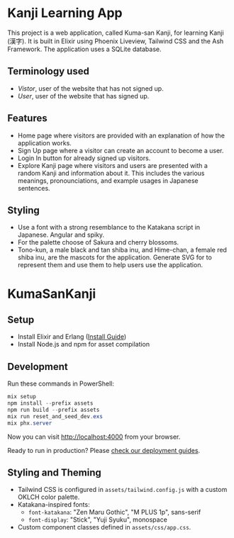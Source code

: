 # Kanji Learning App

This project is a web application, called Kuma-san Kanji, for learning Kanji (漢字). It is built in Elixir using Phoenix Liveview, Tailwind CSS and the Ash Framework. The application uses a SQLite database.

## Terminology used

- _Vistor_, user of the website that has not signed up.
- _User_, user of the website that has signed up.

## Features

- Home page where visitors are provided with an explanation of how the application works.
- Sign Up page where a visitor can create an account to become a user.
- Login In button for already signed up visitors.
- Explore Kanji page where visitors and users are presented with a random Kanji and information about it. This includes the various meanings, pronounciations, and example usages in Japanese sentences.

## Styling

- Use a font with a strong resemblance to the Katakana script in Japanese. Angular and spiky.
- For the palette choose of Sakura and cherry blossoms.
- Tono-kun, a male black and tan shiba inu, and Hime-chan, a female red shiba inu, are the mascots for the application. Generate SVG for to represent them and use them to help users use the application.

# KumaSanKanji

## Setup

- Install Elixir and Erlang ([Install Guide](https://elixir-lang.org/install.html))
- Install Node.js and npm for asset compilation

## Development

Run these commands in PowerShell:

```powershell
mix setup
npm install --prefix assets
npm run build --prefix assets
mix run reset_and_seed_dev.exs
mix phx.server
```

Now you can visit [http://localhost:4000](http://localhost:4000) from your browser.

Ready to run in production? Please [check our deployment guides](https://hexdocs.pm/phoenix/deployment.html).

## Styling and Theming

- Tailwind CSS is configured in `assets/tailwind.config.js` with a custom OKLCH color palette.
- Katakana-inspired fonts:
  - `font-katakana`: "Zen Maru Gothic", "M PLUS 1p", sans-serif
  - `font-display`: "Stick", "Yuji Syuku", monospace
- Custom component classes defined in `assets/css/app.css`.
